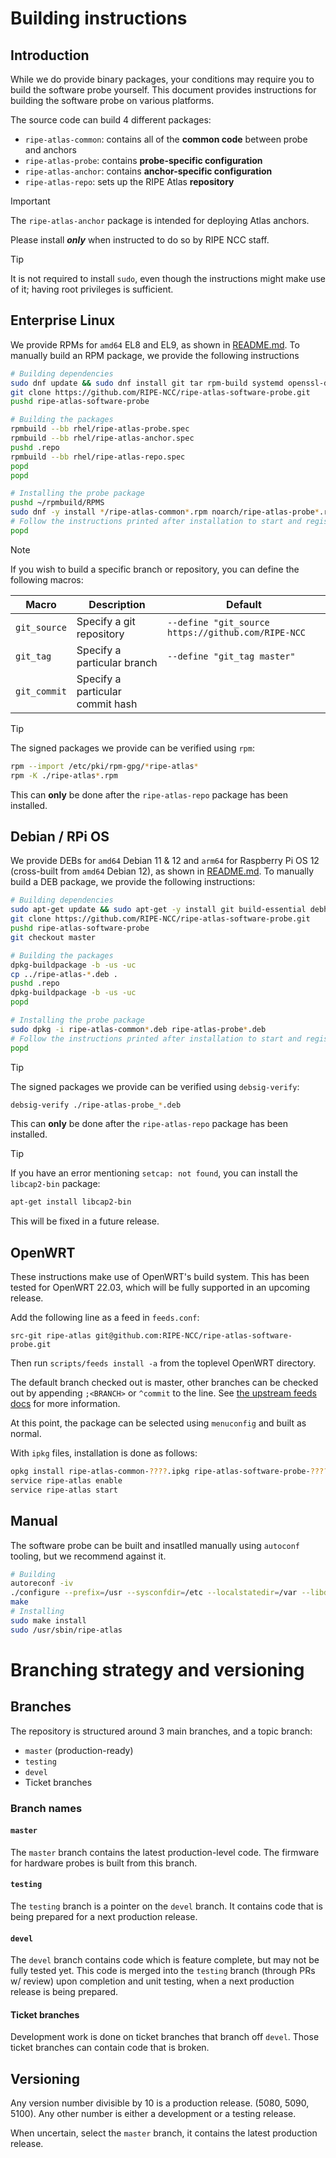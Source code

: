 # Building instructions

## Introduction

While we do provide binary packages, your conditions may require you to build the software probe yourself. This document provides instructions for building the software probe on various platforms.

The source code can build 4 different packages:

- `ripe-atlas-common`: contains all of the **common code** between probe and anchors
- `ripe-atlas-probe`: contains **probe-specific configuration**
- `ripe-atlas-anchor`: contains **anchor-specific configuration**
- `ripe-atlas-repo`: sets up the RIPE Atlas **repository**

> [!IMPORTANT]
> The `ripe-atlas-anchor` package is intended for deploying Atlas anchors.
>
> Please install ***only*** when instructed to do so by RIPE NCC staff.

> [!TIP]
> It is not required to install `sudo`, even though the instructions might make use of it; having root privileges is sufficient.

## Enterprise Linux

We provide RPMs for `amd64` EL8 and EL9, as shown in [README.md](README.md#enterprise-linux). To manually build an RPM package, we provide the following instructions

```sh
# Building dependencies
sudo dnf update && sudo dnf install git tar rpm-build systemd openssl-devel autoconf automake libtool make
git clone https://github.com/RIPE-NCC/ripe-atlas-software-probe.git
pushd ripe-atlas-software-probe

# Building the packages
rpmbuild --bb rhel/ripe-atlas-probe.spec
rpmbuild --bb rhel/ripe-atlas-anchor.spec
pushd .repo
rpmbuild --bb rhel/ripe-atlas-repo.spec
popd
popd

# Installing the probe package
pushd ~/rpmbuild/RPMS
sudo dnf -y install */ripe-atlas-common*.rpm noarch/ripe-atlas-probe*.rpm
# Follow the instructions printed after installation to start and register and your probe
popd
```

> [!NOTE]
> If you wish to build a specific branch or repository, you can define the following macros:
>
> | Macro | Description | Default |
> | --- | --- | --- |
> | `git_source` | Specify a git repository | `--define "git_source https://github.com/RIPE-NCC` |
> | `git_tag` | Specify a particular branch | `--define "git_tag master"` |
> | `git_commit` | Specify a particular commit hash | |
>

> [!TIP]
> The signed packages we provide can be verified using `rpm`:
> ```sh
> rpm --import /etc/pki/rpm-gpg/*ripe-atlas*
> rpm -K ./ripe-atlas*.rpm
> ```
> This can **only** be done after the `ripe-atlas-repo` package has been installed.

## Debian / RPi OS

We provide DEBs for `amd64` Debian 11 & 12 and `arm64` for Raspberry Pi OS 12 (cross-built from `amd64` Debian 12), as shown in [README.md](README.md#debian--raspberry-pi-os). To manually build a DEB package, we provide the following instructions:

```sh
# Building dependencies
sudo apt-get update && sudo apt-get -y install git build-essential debhelper libssl-dev autotools-dev psmisc net-tools systemd
git clone https://github.com/RIPE-NCC/ripe-atlas-software-probe.git
pushd ripe-atlas-software-probe
git checkout master

# Building the packages
dpkg-buildpackage -b -us -uc
cp ../ripe-atlas-*.deb .
pushd .repo
dpkg-buildpackage -b -us -uc
popd

# Installing the probe package
sudo dpkg -i ripe-atlas-common*.deb ripe-atlas-probe*.deb
# Follow the instructions printed after installation to start and register and your probe
popd
```

> [!TIP]
> The signed packages we provide can be verified using `debsig-verify`:
> ```sh
> debsig-verify ./ripe-atlas-probe_*.deb
> ```
> This can **only** be done after the `ripe-atlas-repo` package has been installed.

> [!TIP]
> If you have an error mentioning `setcap: not found`, you can install the `libcap2-bin` package:
> ```sh
> apt-get install libcap2-bin
> ```
> This will be fixed in a future release.

## OpenWRT

These instructions make use of OpenWRT's build system. This has been tested for OpenWRT 22.03, which will be fully supported in an upcoming release.

Add the following line as a feed in `feeds.conf`:

```text
src-git ripe-atlas git@github.com:RIPE-NCC/ripe-atlas-software-probe.git
```

Then run `scripts/feeds install -a` from the toplevel OpenWRT directory.

The default branch checked out is master, other branches can be checked out by appending `;<BRANCH>` or `^commit` to the line. See [the upstream feeds docs](https://openwrt.org/docs/guide-developer/feeds) for more information.

At this point, the package can be selected using `menuconfig` and built as normal.

With `ipkg` files, installation is done as follows:

```sh
opkg install ripe-atlas-common-????.ipkg ripe-atlas-software-probe-????.ipkg
service ripe-atlas enable
service ripe-atlas start
```

## Manual

The software probe can be built and insatlled manually using `autoconf` tooling, but we recommend against it.

```sh
# Building
autoreconf -iv
./configure --prefix=/usr --sysconfdir=/etc --localstatedir=/var --libdir=/usr/lib64 --runstatedir=/run --with-user=ripe-atlas --with-group=ripe-atlas --with-measurement-user=ripe-atlas-measurement --disable-systemd --enable-chown --enable-setcap-install
make
# Installing
sudo make install
sudo /usr/sbin/ripe-atlas
```

# Branching strategy and versioning

## Branches

The repository is structured around 3 main branches, and a topic branch:

- `master` (production-ready)
- `testing`
- `devel`
- Ticket branches

### Branch names

#### `master`

The `master` branch contains the latest production-level code.
The firmware for hardware probes is built from this branch.

#### `testing`

The `testing` branch is a pointer on the `devel` branch.
It contains code that is being prepared for a next production release.

#### `devel`

The `devel` branch contains code which is feature complete, but may not be fully tested yet.
This code is merged into the `testing` branch (through PRs w/ review) upon completion and unit testing, when a next production release is being prepared.

#### Ticket branches

Development work is done on ticket branches that branch off `devel`. Those ticket branches can contain code that is broken.

## Versioning

Any version number divisible by 10 is a production release. (5080, 5090, 5100).
Any other number is either a development or a testing release.

When uncertain, select the `master` branch, it contains the latest production release.
